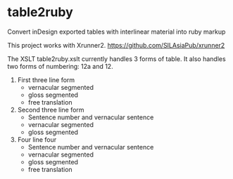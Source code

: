 # table2ruby
Convert inDesign exported tables with interlinear material into ruby markup

This project works with Xrunner2. https://github.com/SILAsiaPub/xrunner2

The XSLT table2ruby.xslt currently handles 3 forms of table. It also handles two forms of numbering: 12a and 12.

1. First three line form
    - vernacular segmented
    - gloss segmented
    - free translation
4. Second three line form
    - Sentence number and vernacular sentence
    - vernacular segmented
    - gloss segmented
1. Four line four
    - Sentence number and vernacular sentence
    - vernacular segmented
    - gloss segmented
    - free translation
